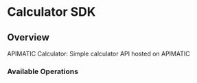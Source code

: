 # Calculator SDK

## Overview

APIMATIC Calculator: Simple calculator API hosted on APIMATIC

### Available Operations

